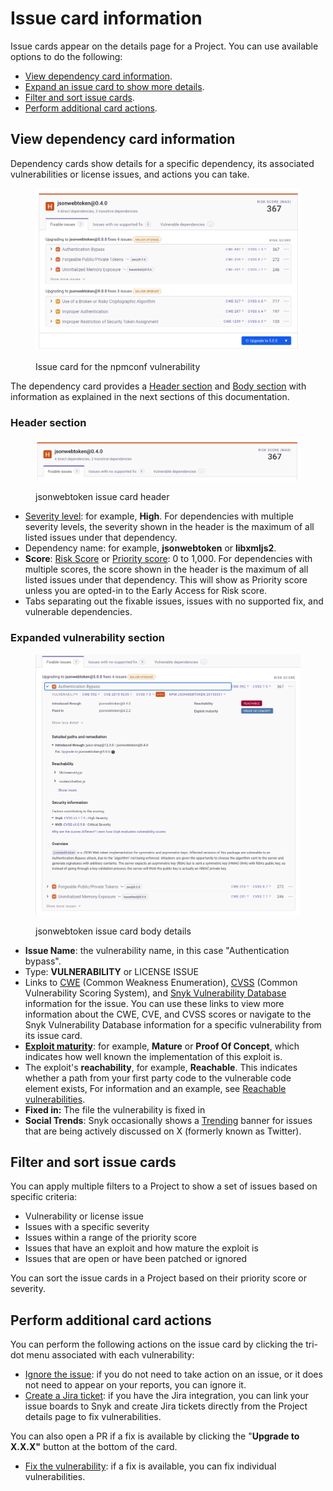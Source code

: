 # Issue card information

Issue cards appear on the details page for a Project. You can use available options to do the following:

* [View dependency card information](issue-card-information.md#view-dependenc-card-information).
* [Expand an issue card to show more details](issue-card-information.md#expand-an-issue-card-to-show-more-details).
* [Filter and sort issue cards](issue-card-information.md#filter-and-sort-issue-cards).
* [Perform additional card actions](issue-card-information.md#perform-additional-card-actions).

## View dependency card information

Dependency cards show details for a specific dependency, its associated vulnerabilities or license issues, and actions you can take.

<figure><img src="../../.gitbook/assets/PR-checks-fix-dependencies-issue.png" alt=""><figcaption><p>Issue card for the npmconf vulnerability</p></figcaption></figure>

The dependency card provides a [Header section](issue-card-information.md#header-section) and [Body section](issue-card-information.md#body-section) with information as explained in the next sections of this documentation.

### Header section

<figure><img src="../../.gitbook/assets/Projects-issue-card-header.png" alt=""><figcaption><p>jsonwebtoken issue card header</p></figcaption></figure>

* [Severity level](../../manage-risk/prioritize-issues-for-fixing/severity-levels.md): for example, **High**. For dependencies with multiple severity levels, the severity shown in the header is the maximum of all listed issues under that dependency.
* Dependency name: for example, **jsonwebtoken** or **libxmljs2**.
* **Score**: [Risk Score](../../manage-risk/prioritize-issues-for-fixing/risk-score.md) or [Priority score](../../manage-risk/prioritize-issues-for-fixing/priority-score.md): 0 to 1,000. For dependencies with multiple scores, the score shown in the header is the maximum of all listed issues under that dependency. This will show as Priority score unless you are opted-in to the Early Access for Risk score.
* Tabs separating out the fixable issues, issues with no supported fix, and vulnerable dependencies.

### Expanded vulnerability section

<figure><img src="../../.gitbook/assets/Project-issues-expanded-vuln-section.png" alt=""><figcaption><p>jsonwebtoken issue card body details</p></figcaption></figure>

* **Issue Name**: the vulnerability name, in this case "Authentication bypass".
* Type: **VULNERABILITY** or LICENSE ISSUE
* Links to [CWE](https://cwe.mitre.org/index.html) (Common Weakness Enumeration), [CVSS](https://www.first.org/cvss/calculator/3.1) (Common Vulnerability Scoring System), and [Snyk Vulnerability Database](https://snyk.io/vuln) information for the issue. You can use these links to view more information about the CWE, CVE, and CVSS scores or navigate to the Snyk Vulnerability Database information for a specific vulnerability from its issue card.
* [**Exploit maturity**](../../manage-risk/prioritize-issues-for-fixing/view-exploits.md): for example, **Mature** or **Proof Of Concept**, which indicates how well known the implementation of this exploit is.
* The exploit's **reachability**, for example, **Reachable**. This indicates whether a path from your first party code to the vulnerable code element exists, For information and an example, see [Reachable vulnerabilities](../../manage-risk/prioritize-issues-for-fixing/reachability-analysis.md).
* **Fixed in:** The file the vulnerability is fixed in
* **Social Trends**: Snyk occasionally shows a [Trending](../../manage-risk/prioritize-issues-for-fixing/vulnerabilities-with-social-trends.md) banner for issues that are being actively discussed on X (formerly known as Twitter).

## Filter and sort issue cards

You can apply multiple filters to a Project to show a set of issues based on specific criteria:

* Vulnerability or license issue
* Issues with a specific severity
* Issues within a range of the priority score
* Issues that have an exploit and how mature the exploit is
* Issues that are open or have been patched or ignored

You can sort the issue cards in a Project based on their priority score or severity.

## Perform additional card actions

You can perform the following actions on the issue card by clicking the tri-dot menu associated with each vulnerability:

* [Ignore the issue](../../manage-risk/prioritize-issues-for-fixing/ignore-issues/): if you do not need to take action on an issue, or it does not need to appear on your reports, you can ignore it.
* [Create a Jira ticket](../../integrate-with-snyk/jira-and-slack-integrations/jira-integration.md): if you have the Jira integration, you can link your issue boards to Snyk and create Jira tickets directly from the Project details page to fix vulnerabilities.

You can also open a PR if a fix is available by clicking the "**Upgrade to X.X.X"** button at the bottom of the card.

* [Fix the vulnerability](../../scan-with-snyk/snyk-open-source/manage-vulnerabilities/fix-your-vulnerabilities.md): if a fix is available, you can fix individual vulnerabilities.
